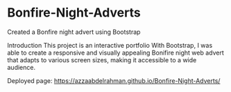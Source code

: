 # Bonfire-Night-Adverts



Created a Bonfire night advert using Bootstrap 


Introduction This project is an interactive portfolio  With Bootstrap, I was able to create a responsive and visually appealing Bonifire night web advert that adapts to various screen sizes, making it accessible to a wide audience.


Deployed page: https://azzaabdelrahman.github.io/Bonfire-Night-Adverts/





